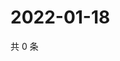 # 2022-01-18

共 0 条

<!-- BEGIN WEIBO -->
<!-- 最后更新时间 Tue Jan 18 2022 13:16:06 GMT+0800 (China Standard Time) -->

<!-- END WEIBO -->
